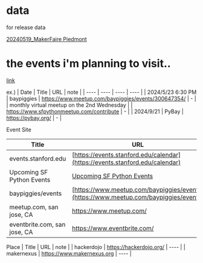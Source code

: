 # data
for release data

[20240519_MakerFaire Piedmont](https://github.com/seigot/data/releases/tag/20240519)  

# the events i'm planning to visit..

[link](https://docs.google.com/spreadsheets/d/1J3kHZOb3RgrAXqKeB78dZSqdBXrGJi3SKgpeEZ8KRK8/edit?usp=sharing)  

ex.)
| Date  |  Title  |  URL  |  note  |
| ---- | ---- | ---- | ---- |
|  2024/5/23  6:30 PM  |  baypiggies  |  https://www.meetup.com/baypiggies/events/300647354/  |  -  |
|  monthly virtual meetup on the 2nd Wednesday  |    |  https://www.sfpythonmeetup.com/contribute  |  -  |
|  2024/9/21  |  PyBay  |  https://pybay.org/  |  -  |

Event Site

| Title  |  URL  |  note  |
| ---- | ---- | ---- |
| events.stanford.edu | [https://events.stanford.edu/calendar](https://events.stanford.edu/calendar) | ---- |
| Upcoming SF Python Events | [Upcoming SF Python Events](https://www.sfpythonmeetup.com/)   | ---- |
| baypiggies/events | [https://www.meetup.com/baypiggies/events](https://www.meetup.com/baypiggies/events)     | ---- |  
| meetup.com, san jose, CA |  https://www.meetup.com/  | ---- |
| eventbrite.com, san jose, CA |  https://www.eventbrite.com/  | ---- |

Place
| Title  |  URL  |  note  |
| hackerdojo | https://hackerdojo.org/ | ---- |
| makernexus | https://www.makernexus.org | ---- |

